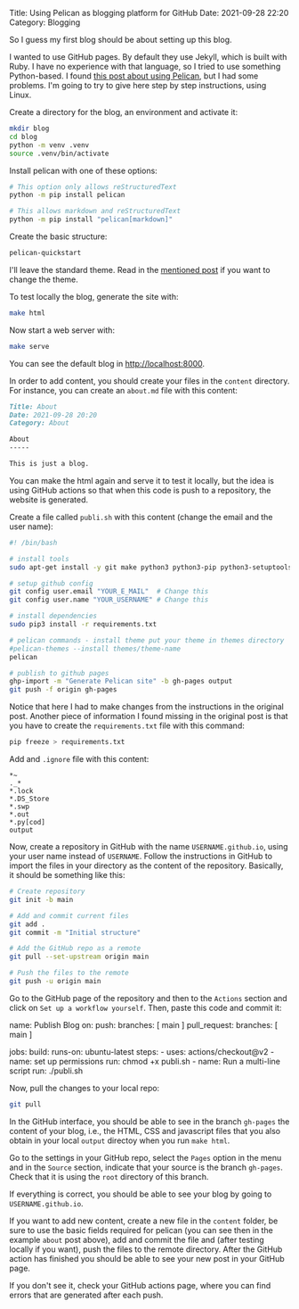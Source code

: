 Title: Using Pelican as blogging platform for GitHub
Date: 2021-09-28 22:20
Category: Blogging

So I guess my first blog should be about setting up this blog.

I wanted to use GitHub pages. By default they use Jekyll, which is built with
Ruby. I have no experience with that language, so I tried to use something
Python-based. I found [this post about using
Pelican](https://avinal.space/posts/development/twilight-blog.html), but I had
some problems. I'm going to try to give here step by step instructions, using
Linux.

Create a directory for the blog, an environment and activate it:

```bash
mkdir blog
cd blog
python -m venv .venv
source .venv/bin/activate
````

Install pelican with one of these options:

```bash
# This option only allows reStructuredText
python -m pip install pelican

# This allows markdown and reStructuredText
python -m pip install "pelican[markdown]"
```

Create the basic structure:

```bash
pelican-quickstart
```

I'll leave the standard theme. Read in the [mentioned
post](https://avinal.space/posts/development/twilight-blog.html) if you want to
change the theme.

To test locally the blog, generate the site with:

```bash
make html
```

Now start a web server with:

```bash
make serve
```

You can see the default blog in <http://localhost:8000>.

In order to add content, you should create your files in the `content`
directory. For instance, you can create an `about.md` file with this content:

```md
Title: About
Date: 2021-09-28 20:20
Category: About

About
-----

This is just a blog.
```

You can make the html again and serve it to test it locally, but the idea is
using GitHub actions so that when this code is push to a repository, the
website is generated.

Create a file called `publi.sh` with this content (change the email and the user
name):

```bash
#! /bin/bash

# install tools
sudo apt-get install -y git make python3 python3-pip python3-setuptools python3-wheel

# setup github config
git config user.email "YOUR_E_MAIL"  # Change this
git config user.name "YOUR_USERNAME" # Change this

# install dependencies
sudo pip3 install -r requirements.txt

# pelican commands - install theme put your theme in themes directory
#pelican-themes --install themes/theme-name
pelican

# publish to github pages
ghp-import -m "Generate Pelican site" -b gh-pages output
git push -f origin gh-pages
```

Notice that here I had to make changes from the instructions in the original
post. Another piece of information I found missing in the original post is that
you have to create the `requirements.txt` file with this command:

```bash
pip freeze > requirements.txt
```

Add and `.ignore` file with this content:

```gitignore
*~
._*
*.lock
*.DS_Store
*.swp
*.out
*.py[cod]
output
```

Now, create a repository in GitHub with the name `USERNAME.github.io`, using
your user name instead of `USERNAME`. Follow the instructions in GitHub to
import the files in your directory as the content of the repository. Basically,
it should be something like this:

```bash
# Create repository
git init -b main

# Add and commit current files
git add .
git commit -m "Initial structure"

# Add the GitHub repo as a remote
git pull --set-upstream origin main

# Push the files to the remote
git push -u origin main
```

Go to the GitHub page of the repository and then to the `Actions` section and
click on `Set up a workflow yourself`. Then, paste this code and commit it:

name: Publish Blog
on:
  push:
    branches: [ main ]
  pull_request:
    branches: [ main ]

jobs:
  build:
    runs-on: ubuntu-latest
    steps:
      - uses: actions/checkout@v2
      - name: set up permissions
        run: chmod +x publi.sh
      - name: Run a multi-line script
        run: ./publi.sh

Now, pull the changes to your local repo:

```bash
git pull
```

In the GitHub interface, you should be able to see in the branch `gh-pages` the
content of your blog, i.e., the HTML, CSS and javascript files that you also
obtain in your local `output` directoy when you run `make html`.

Go to the settings in your GitHub repo, select the `Pages` option in the menu
and in the `Source` section, indicate that your source is the branch `gh-pages`.
Check that it is using the `root` directory of this branch.

If everything is correct, you should be able to see your blog by going to
`USERNAME.github.io`.

If you want to add new content, create a new file in the `content` folder, be
sure to use the basic fields required for pelican (you can see then in the
example `about` post above), add and commit the file and (after testing
locally if you want), push the files to the remote directory. After the GitHub
action has finished you should be able to see your new post in your GitHub page.

If you don't see it, check your GitHub actions page, where you can find
errors that are generated after each push.
